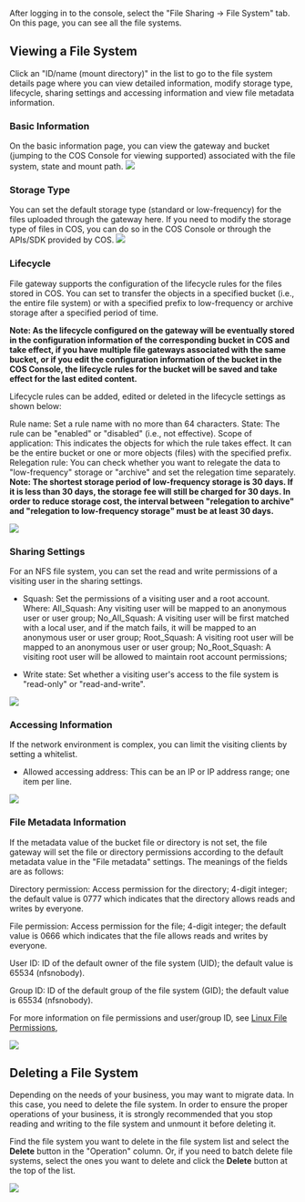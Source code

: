 After logging in to the console, select the "File Sharing -> File System" tab. On this page, you can see all the file systems.

## Viewing a File System
Click an "ID/name (mount directory)" in the list to go to the file system details page where you can view detailed information, modify storage type, lifecycle, sharing settings and accessing information and view file metadata information.


### Basic Information
On the basic information page, you can view the gateway and bucket (jumping to the COS Console for viewing supported) associated with the file system, state and mount path.
![](https://mc.qcloudimg.com/static/img/427c850d61745f04d34e0e4f96f0a9b7/image.png)

### Storage Type
You can set the default storage type (standard or low-frequency) for the files uploaded through the gateway here. If you need to modify the storage type of files in COS, you can do so in the COS Console or through the APIs/SDK provided by COS.
![](https://mc.qcloudimg.com/static/img/5af6daf40d0bec2286f04558a79ab944/image.png)

### Lifecycle
File gateway supports the configuration of the lifecycle rules for the files stored in COS. You can set to transfer the objects in a specified bucket (i.e., the entire file system) or with a specified prefix to low-frequency or archive storage after a specified period of time.

**Note: As the lifecycle configured on the gateway will be eventually stored in the configuration information of the corresponding bucket in COS and take effect, if you have multiple file gateways associated with the same bucket, or if you edit the configuration information of the bucket in the COS Console, the lifecycle rules for the bucket will be saved and take effect for the last edited content.**

Lifecycle rules can be added, edited or deleted in the lifecycle settings as shown below:

Rule name: Set a rule name with no more than 64 characters.
State: The rule can be "enabled" or "disabled" (i.e., not effective).
Scope of application: This indicates the objects for which the rule takes effect. It can be the entire bucket or one or more objects (files) with the specified prefix.
Relegation rule: You can check whether you want to relegate the data to "low-frequency" storage or "archive" and set the relegation time separately. **Note: The shortest storage period of low-frequency storage is 30 days. If it is less than 30 days, the storage fee will still be charged for 30 days. In order to reduce storage cost, the interval between "relegation to archive" and "relegation to low-frequency storage" must be at least 30 days.**

![](https://mc.qcloudimg.com/static/img/4e63c7d1546379fb555e94e8548e6e4c/image.png)
 
### Sharing Settings
For an NFS file system, you can set the read and write permissions of a visiting user in the sharing settings.

* Squash: Set the permissions of a visiting user and a root account. Where:
				All_Squash: Any visiting user will be mapped to an anonymous user or user group;
				No_All_Squash: A visiting user will be first matched with a local user, and if the match fails, it will be mapped to an anonymous user or user group;
				Root_Squash: A visiting root user will be mapped to an anonymous user or user group;
				No_Root_Squash: A visiting root user will be allowed to maintain root account permissions;

* Write state: Set whether a visiting user's access to the file system is "read-only" or "read-and-write".

![](https://mc.qcloudimg.com/static/img/94c37fbfabe4eb20e7031c99333e687a/image.png)  


### Accessing Information
If the network environment is complex, you can limit the visiting clients by setting a whitelist.

* Allowed accessing address: This can be an IP or IP address range; one item per line.

![](https://mc.qcloudimg.com/static/img/8cd9ed270b0a8b9f2846e539dc70928e/image.png)

### File Metadata Information
If the metadata value of the bucket file or directory is not set, the file gateway will set the file or directory permissions according to the default metadata value in the "File metadata" settings. The meanings of the fields are as follows:

Directory permission: Access permission for the directory; 4-digit integer; the default value is 0777 which indicates that the directory allows reads and writes by everyone.

File permission: Access permission for the file; 4-digit integer; the default value is 0666 which indicates that the file allows reads and writes by everyone.

User ID: ID of the default owner of the file system (UID); the default value is 65534 (nfsnobody).

Group ID: ID of the default group of the file system (GID); the default value is 65534 (nfsnobody).

For more information on file permissions and user/group ID, see [Linux File Permissions](https://www.linux.org/threads/file-permissions-chmod.4124/), 

![](https://mc.qcloudimg.com/static/img/31a78ebd8698c35ada24e368834f17ca/image.png)



## Deleting a File System
Depending on the needs of your business, you may want to migrate data. In this case, you need to delete the file system. In order to ensure the proper operations of your business, it is strongly recommended that you stop reading and writing to the file system and unmount it before deleting it.

Find the file system you want to delete in the file system list and select the **Delete** button in the "Operation" column. Or, if you need to batch delete file systems, select the ones you want to delete and click the **Delete** button at the top of the list.

![](https://mc.qcloudimg.com/static/img/da12618eba120de24422170337e79c69/image.png)




